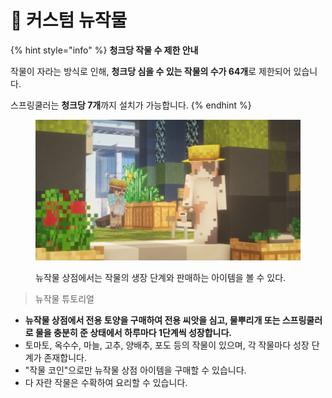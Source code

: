 # 🍅 커스텀 뉴작물

{% hint style="info" %}
**청크당 작물 수 제한 안내**

작물이 자라는 방식로 인해, **청크당 심을 수 있는 작물의 수가 64개**로 제한되어 있습니다.

스프링쿨러는 **청크당 7개**까지 설치가 가능합니다.
{% endhint %}

<figure><img src="../../.gitbook/assets/2022-08-15_00.56.40.png" alt=""><figcaption><p>뉴작물 상점에서는 작물의 생장 단계와 판매하는 아이템을 볼 수 있다.</p></figcaption></figure>

> 뉴작물 튜토리얼&#x20;

* **뉴작물 상점에서 전용 토양을 구매하여 전용 씨앗을 심고, 물뿌리개 또는 스프링쿨러로 물을 충분히 준 상태에서 하루마다 1단계씩 성장합니다.**&#x20;
* 토마토, 옥수수, 마늘, 고추, 양배추, 포도 등의 작물이 있으며, 각 작물마다 성장 단계가 존재합니다.
* "작물 코인"으로만 뉴작물 상점 아이템을 구매할 수 있습니다.
* 다 자란 작물은 수확하여 요리할 수 있습니다.
